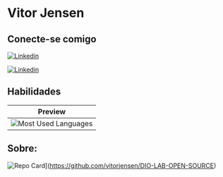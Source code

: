 # Vitor Jensen
## Conecte-se comigo
[![Linkedin](https://img.shields.io/badge/Linkedin-000?style=for-the-badge&logo=linkedin&logoColor=0E76A8)](https://www.linkedin.com/in/vitorjensen/)

[![Linkedin](https://img.shields.io/badge/Instagram-000?style=for-the-badge&logo=instagram&logoColor=0E76A8)](https://www.instagram.com/in/vitorjensen/)

## Habilidades

| Preview | 
|:-------:|
| ![Most Used Languages](https://github-readme-stats-git-masterrstaa-rickstaa.vercel.app/api/top-langs/?username=vitorjensen&bg_color=000&border_color=30A3DC&title_color=E94D5F&text_color=FFF)

## Sobre:
![Repo Card](https://github-readme-stats.vercel.app/api/pin/?username=vitorjensen&repo=DIO-LAB-OPEN-SOURCE&bg_color=000&border_color=30A3DC&show_icons=true&icon_color=30A3DC&title_color=E94D5F&text_color=FFF)](https://github.com/vitorjensen/DIO-LAB-OPEN-SOURCE)
